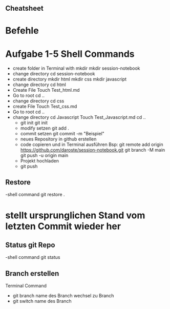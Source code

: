 ## Cheatsheet

# Befehle

# Aufgabe 1-5 Shell Commands

- create folder in Terminal with mkdir
  mkdir session-notebook
- change directory
  cd session-notebook
- create directory
  mkdir html
  mkdir css
  mkdir javascript
- change directory
  cd html
- Create File
  Touch Test_html.md
- Go to root
  cd ..
- change directory
  cd css
- create File
  Touch Test_css.md
- Go to root
  cd ..
- change directory
  cd Javascript
  Touch Test_Javascript.md
  cd ..
  - git init
    git init
  - modify setzen
    git add .
  - commit setzen
    git commit -m "Beispiel"
  - neues Repository in github erstellen
  - code copieren und in Terminal ausführen
    Bsp: git remote add origin https://github.com/daroste/session-notebook.git
    git branch -M main
    git push -u origin main
  - Projekt hochladen
  - git push

## Restore

-shell command
git restore .

# stellt ursprunglichen Stand vom letzten Commit wieder her

## Status git Repo

-shell command
git status

## Branch erstellen

Terminal Command

- git branch name des Branch
  wechsel zu Branch
- git switch name des Branch
